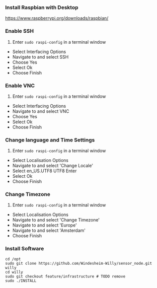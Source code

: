 ### Install Raspbian with Desktop
<https://www.raspberrypi.org/downloads/raspbian/>

### Enable SSH

1. Enter `sudo raspi-config` in a terminal window
* Select Interfacing Options
* Navigate to and select SSH
* Choose Yes
* Select Ok
* Choose Finish

### Enable VNC

1. Enter `sudo raspi-config` in a terminal window
* Select Interfacing Options
* Navigate to and select VNC
* Choose Yes
* Select Ok
* Choose Finish

### Change language and Time Settings

1. Enter `sudo raspi-config` in a terminal window
* Select Localisation Options
* Navigate to and select 'Change Locale'
* Select en_US.UTF8 UTF8 Enter
* Select Ok
* Choose Finish

### Change Timezone

1. Enter `sudo raspi-config` in a terminal window
* Select Localisation Options
* Navigate to and select 'Change Timezone'
* Navigate to and select 'Europe'
* Navigate to and select 'Amsterdam'
* Choose Finish

### Install Software

```
cd /opt
sudo git clone https://github.com/Windesheim-Willy/sensor_node.git willy
cd willy
sudo git checkout feature/infrastructure # TODO remove
sudo ./INSTALL

```